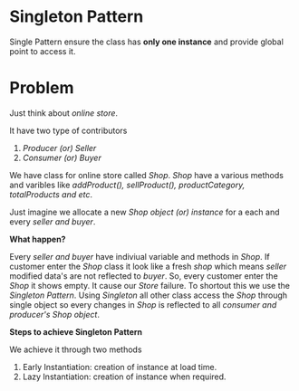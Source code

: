 # Singleton Pattern

Single Pattern ensure the class has **only one instance** and provide global point to access it.

# Problem 
Just think about _online store_.

It have two type of contributors

1) _Producer (or) Seller_
2) _Consumer (or) Buyer_
    
We have class for online store called _Shop_. _Shop_ have a various methods and varibles like _addProduct(), sellProduct(), productCategory, totalProducts and etc_.
    
 Just imagine we allocate a new _Shop object (or) instance_ for a each and every _seller and buyer_.
 
 **What happen?**
 
 Every _seller and buyer_ have indiviual variable and methods in _Shop_. If customer enter the _Shop_ class it look like a fresh _shop_ which means _seller_ modified data's are not reflected to _buyer_. So, every customer enter the _Shop_ it shows empty. It cause our  _Store_ failure. To shortout this we use the _Singleton Pattern_. Using _Singleton_ all other class access the _Shop_ through single object so every changes in _Shop_ is reflected to all _consumer and producer's Shop object_.
    
**Steps to achieve Singleton Pattern**
    
   We achieve it through two methods    
   1) Early Instantiation: creation of instance at load time.
   2) Lazy Instantiation: creation of instance when required.
